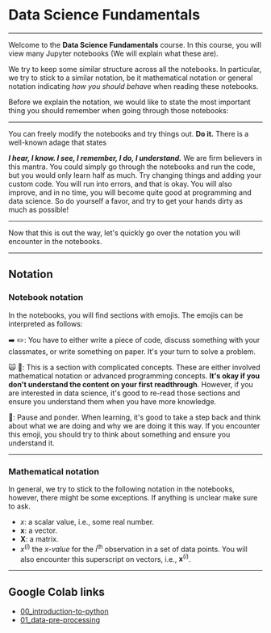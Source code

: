 # Data Science Fundamentals

***

Welcome to the **Data Science Fundamentals** course. In this course, you will view many Jupyter notebooks (We will explain what these are).

We try to keep some similar structure across all the notebooks. In particular, we try to stick to a similar notation, be it mathematical notation or general notation indicating *how you should behave* when reading these notebooks.

Before we explain the notation, we would like to state the most important thing you should remember when going through those notebooks:

***

You can freely modify the notebooks and try things out. **Do it.** There is a well-known adage that states

***I hear, I know. I see, I remember, I do, I understand.***
We are firm believers in this mantra. You could simply go through the notebooks and run the code, but you would only learn half as much. Try changing things and adding your custom code. You will run into errors, and that is okay. You will also improve, and in no time, you will become quite good at programming and data science. So do yourself a favor, and try to get your hands dirty as much as possible!

***

Now that this is out the way, let's quickly go over the notation you will encounter in the notebooks.

***

## Notation

### Notebook notation

In the notebooks, you will find sections with emojis. The emojis can be interpreted as follows:

➡️ ✏️: You have to either write a piece of code, discuss something with your classmates, or write something on paper. It's your turn to solve a problem.

🙀 🤯: This is a section with complicated concepts. These are either involved mathematical notation or advanced programming concepts. **It's okay if you don't understand the content on your first readthrough**. However, if you are interested in data science, it's good to re-read those sections and ensure you understand them when you have more knowledge.

🤔: Pause and ponder. When learning, it's good to take a step back and think about what we are doing and why we are doing it this way. If you encounter this emoji, you should try to think about something and ensure you understand it.

***

### Mathematical notation
In general, we try to stick to the following notation in the notebooks, however, there might be some exceptions. If anything is unclear make sure to ask.

+ $x$: a scalar value, i.e., some real number.
+ $\mathbf{x}$: a vector.
+ $\mathbf{X}$: a matrix.
+ $x^{(i)}$ the $x$*-value* for the $i^\text{th}$ observation in a set of data points. You will also encounter this superscript on vectors, i.e., $\mathbf{x}^{(i)}$.
___

## Google Colab links

+ [00_introduction-to-python](https://colab.research.google.com/github/JLDC/Data-Science-Fundamentals/blob/master/notebooks/00_introduction-to-python.ipynb)
+ [01_data-pre-processing](https://colab.research.google.com/github/JLDC/Data-Science-Fundamentals/blob/master/notebooks/01_data-pre-processing.ipynb)